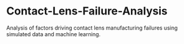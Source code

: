 # Contact-Lens-Failure-Analysis
Analysis of factors driving contact lens manufacturing failures using simulated data and machine learning.
